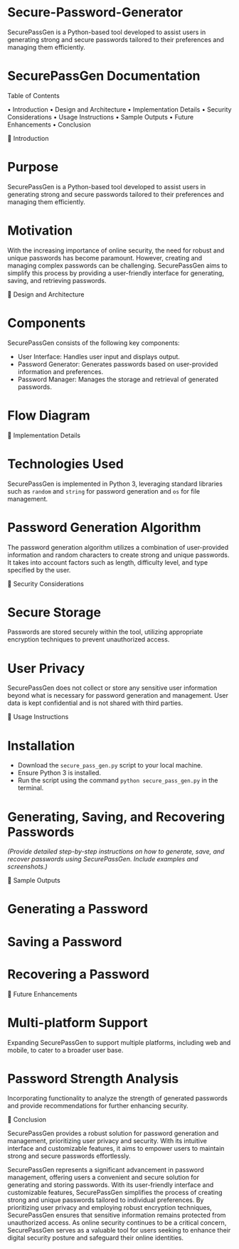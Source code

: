 # Secure-Password-Generator
SecurePassGen is a Python-based tool developed to assist users in generating strong and secure passwords tailored to their preferences and managing them efficiently.
# SecurePassGen Documentation

Table of Contents

•	Introduction
•	Design and Architecture
•	Implementation Details
•	Security Considerations
•	Usage Instructions
•	Sample Outputs
•	Future Enhancements
•	Conclusion

	Introduction

# Purpose
SecurePassGen is a Python-based tool developed to assist users in generating strong and secure passwords tailored to their preferences and managing them efficiently.

# Motivation
With the increasing importance of online security, the need for robust and unique passwords has become paramount. However, creating and managing complex passwords can be challenging. SecurePassGen aims to simplify this process by providing a user-friendly interface for generating, saving, and retrieving passwords.


	Design and Architecture

# Components
SecurePassGen consists of the following key components:
- User Interface: Handles user input and displays output.
- Password Generator: Generates passwords based on user-provided information and preferences.
- Password Manager: Manages the storage and retrieval of generated passwords.

# Flow Diagram
 



	Implementation Details

# Technologies Used
SecurePassGen is implemented in Python 3, leveraging standard libraries such as `random` and `string` for password generation and `os` for file management.

# Password Generation Algorithm
The password generation algorithm utilizes a combination of user-provided information and random characters to create strong and unique passwords. It takes into account factors such as length, difficulty level, and type specified by the user.

	Security Considerations

# Secure Storage
Passwords are stored securely within the tool, utilizing appropriate encryption techniques to prevent unauthorized access.

# User Privacy
SecurePassGen does not collect or store any sensitive user information beyond what is necessary for password generation and management. User data is kept confidential and is not shared with third parties.








	Usage Instructions

# Installation
- Download the `secure_pass_gen.py` script to your local machine.
- Ensure Python 3 is installed.
- Run the script using the command `python secure_pass_gen.py` in the terminal.

# Generating, Saving, and Recovering Passwords
*(Provide detailed step-by-step instructions on how to generate, save, and recover passwords using SecurePassGen. Include examples and screenshots.)*

	Sample Outputs

# Generating a Password
 



# Saving a Password
 

# Recovering a Password
 









	Future Enhancements

# Multi-platform Support
Expanding SecurePassGen to support multiple platforms, including web and mobile, to cater to a broader user base.

# Password Strength Analysis
Incorporating functionality to analyze the strength of generated passwords and provide recommendations for further enhancing security.

	Conclusion

SecurePassGen provides a robust solution for password generation and management, prioritizing user privacy and security. With its intuitive interface and customizable features, it aims to empower users to maintain strong and secure passwords effortlessly.


SecurePassGen represents a significant advancement in password management, offering users a convenient and secure solution for generating and storing passwords. With its user-friendly interface and customizable features, SecurePassGen simplifies the process of creating strong and unique passwords tailored to individual preferences. By prioritizing user privacy and employing robust encryption techniques, SecurePassGen ensures that sensitive information remains protected from unauthorized access. As online security continues to be a critical concern, SecurePassGen serves as a valuable tool for users seeking to enhance their digital security posture and safeguard their online identities.

